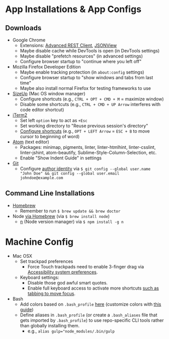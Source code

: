 # App Installations & App Configs

## Downloads

- Google Chrome
  - Extensions: [Advanced REST Client](https://chrome.google.com/webstore/detail/advanced-rest-client/hgmloofddffdnphfgcellkdfbfbjeloo?hl=en-US), [JSONView](https://chrome.google.com/webstore/detail/jsonview/chklaanhfefbnpoihckbnefhakgolnmc/related?hl=en)
  - Maybe disable cache while DevTools is open (in DevTools settings)
  - Maybe disable "prefetch resources" (in advanced settings)
  - Configure browser startup to "continue where you left off"
- Mozilla Firefox Developer Edition
  - Maybe enable tracking protection (in `about:config` settings)
  - Configure browser startup to "show windows and tabs from last time"
  - Maybe also install normal Firefox for testing frameworks to use
- [SizeUp](http://www.irradiatedsoftware.com/sizeup/) (Mac OS window manager)
  - Configure shortcuts (e.g., `CTRL + OPT + CMD + M` = maximize window)
  - Disable some shortcuts (e.g., `CTRL + CMD + UP Arrow` interferes with code editor shortcut)
- [iTerm2](https://www.iterm2.com/)
  - Set left `option` key to act as `+Esc`
  - Set working directory to "Reuse previous session's directory"
  - [Configure shortcuts](https://codingphilosophy.wordpress.com/2013/04/20/move-the-cursor-word-by-word-on-mac-os-x-iterm2/) (e.g., `OPT + LEFT Arrow` = `ESC + B` to move cursor to beginning of word)
- [Atom](https://atom.io/) (text editor)
  - Packages: minimap, pigments, linter, linter-htmlhint, linter-csslint, linter-jshint, atom-beautify, Sublime-Style-Column-Selection, etc.
  - Enable "Show Indent Guide" in settings
- [Git](https://git-scm.com/)
  - Configure [author identity](https://git-scm.com/book/en/v2/Getting-Started-First-Time-Git-Setup) via `$ git config --global user.name "John Doe" && git config --global user.email johndoe@example.com`

## Command Line Installations

- [Homebrew](http://brew.sh/)
  - Remember to run `$ brew update && brew doctor`
- Node [via Homebrew](http://blog.teamtreehouse.com/install-node-js-npm-mac) (via `$ brew install node`)
  - [n](https://github.com/tj/n) (Node version manager) via `$ npm install -g n`

# Machine Config

- Mac OSX
  - Set trackpad preferences
    - Force Touch trackpads need to enable 3-finger drag via [Accessibility system preferences](https://support.apple.com/en-us/HT204609).
  - Keyboard settings:
    - Disable those god awful smart quotes.
    - Enable full keyboard access to activate more shortcuts [such as tabbing to move focus](http://superuser.com/questions/473143/how-to-tab-between-buttons-on-an-mac-os-x-dialog-box).
- Bash
  - Add colors based on `.bash_profile` [here](http://www.justgoscha.com/programming/2014/03/22/Pimping-my-terminal.html) (customize colors with [this guide](http://vim.wikia.com/wiki/Xterm256_color_names_for_console_Vim))
  - Define aliases in `.bash_profile` (or create a `.bash_aliases` file that gets imported by `.bash_profile`) to use repo-specific CLI tools rather than globally installing them.
    - e.g., `alias gulp="node_modules/.bin/gulp`
